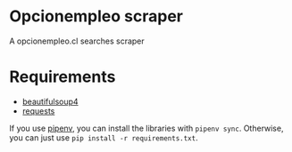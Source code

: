 # Opcionempleo scraper

A opcionempleo.cl searches scraper

# Requirements

- [beautifulsoup4](https://pypi.org/project/beautifulsoup4/)
- [requests](https://pypi.org/project/requests/)

If you use [pipenv](https://pypi.org/project/pipenv/), you can install the libraries with `pipenv sync`. Otherwise, you can just use `pip install -r requirements.txt`.